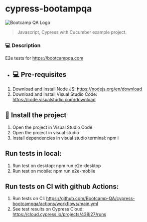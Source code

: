 # cypress-bootampqa

<img src="https://bootcampqa.com/images/logo-black.png" alt="Bootcamp QA Logo">

> Javascript, Cypress with Cucumber example project.

### 💻 Description
E2e tests for https://bootcampqa.com

- ## 💻 Pre-requisites

1. Download and Install Node JS: https://nodejs.org/en/download
2. Download and Install Visual Studio Code: https://code.visualstudio.com/download

## 🚀 Install the project
1. Open the project in Visual Studio Code
2. Open the project in visual studio
3. Install dependencies in visual studio terminal: npm i


## Run tests in local:
1. Run test on desktop: npm run e2e-desktop
2. Run test on mobile: npm run e2e-mobile


##  Run tests on CI with github Actions:
1. Run tests on CI: https://github.com/Bootcamp-QA/cypress-bootcampqa/actions/workflows/main.yml
2. See test results on Cypress Cloud: https://cloud.cypress.io/projects/438j27/runs
